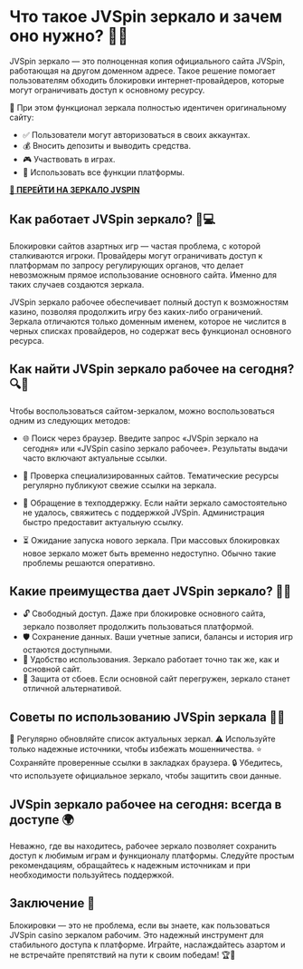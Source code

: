 # Что такое JVSpin зеркало и зачем оно нужно? 🎰🌐

JVSpin зеркало — это полноценная копия официального сайта JVSpin, работающая на другом доменном адресе. Такое решение помогает пользователям обходить блокировки интернет-провайдеров, которые могут ограничивать доступ к основному ресурсу.

📌 При этом функционал зеркала полностью идентичен оригинальному сайту:

- ✅ Пользователи могут авторизоваться в своих аккаунтах.
- 💰 Вносить депозиты и выводить средства.
- 🎮 Участвовать в играх.
- 🔧 Использовать все функции платформы.

[**🎲 ПЕРЕЙТИ НА ЗЕРКАЛО JVSPIN**](https://bitzplay.fun/dd1539e55 "**🎲 ПЕРЕЙТИ НА ЗЕРКАЛО JVSPIN**")

## Как работает JVSpin зеркало? 🔄💻

Блокировки сайтов азартных игр — частая проблема, с которой сталкиваются игроки. Провайдеры могут ограничивать доступ к платформам по запросу регулирующих органов, что делает невозможным прямое использование основного сайта. Именно для таких случаев создаются зеркала.

JVSpin зеркало рабочее обеспечивает полный доступ к возможностям казино, позволяя продолжить игру без каких-либо ограничений. Зеркала отличаются только доменным именем, которое не числится в черных списках провайдеров, но содержат весь функционал основного ресурса.

## Как найти JVSpin зеркало рабочее на сегодня? 🔍🔗

Чтобы воспользоваться сайтом-зеркалом, можно воспользоваться одним из следующих методов:

- 🌐 Поиск через браузер. Введите запрос «JVSpin зеркало на сегодня» или «JVSpin casino зеркало рабочее». Результаты выдачи часто включают актуальные ссылки.

- 📑 Проверка специализированных сайтов. Тематические ресурсы регулярно публикуют свежие ссылки на зеркала.

- 📩 Обращение в техподдержку. Если найти зеркало самостоятельно не удалось, свяжитесь с поддержкой JVSpin. Администрация быстро предоставит актуальную ссылку.

- ⏳ Ожидание запуска нового зеркала. При массовых блокировках новое зеркало может быть временно недоступно. Обычно такие проблемы решаются оперативно.

## Какие преимущества дает JVSpin зеркало? 🌟✨

- 🔓 Свободный доступ. Даже при блокировке основного сайта, зеркало позволяет продолжить пользоваться платформой.
- 🛡️ Сохранение данных. Ваши учетные записи, балансы и история игр остаются доступными.
- 📱 Удобство использования. Зеркало работает точно так же, как и основной сайт.
- 🚀 Защита от сбоев. Если основной сайт перегружен, зеркало станет отличной альтернативой.

## Советы по использованию JVSpin зеркала 📝📌

🔄 Регулярно обновляйте список актуальных зеркал.
⚠️ Используйте только надежные источники, чтобы избежать мошенничества.
⭐ Сохраняйте проверенные ссылки в закладках браузера.
🔒 Убедитесь, что используете официальное зеркало, чтобы защитить свои данные.

## JVSpin зеркало рабочее на сегодня: всегда в доступе 🌍

Неважно, где вы находитесь, рабочее зеркало позволяет сохранить доступ к любимым играм и функционалу платформы. Следуйте простым рекомендациям, обращайтесь к надежным источникам и при необходимости пользуйтесь поддержкой.

## Заключение 🏁

Блокировки — это не проблема, если вы знаете, как пользоваться JVSpin casino зеркалом рабочим. Это надежный инструмент для стабильного доступа к платформе. Играйте, наслаждайтесь азартом и не встречайте препятствий на пути к своим победам! 🏆🎉
